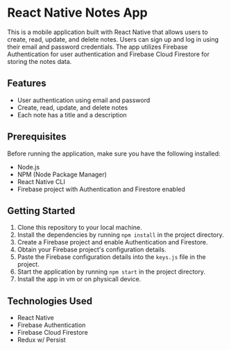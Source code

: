 # React Native Notes App

This is a mobile application built with React Native that allows users to create, read, update, and delete notes. Users can sign up and log in using their email and password credentials. The app utilizes Firebase Authentication for user authentication and Firebase Cloud Firestore for storing the notes data.

## Features

- User authentication using email and password
- Create, read, update, and delete notes
- Each note has a title and a description

## Prerequisites

Before running the application, make sure you have the following installed:

- Node.js
- NPM (Node Package Manager)
- React Native CLI
- Firebase project with Authentication and Firestore enabled

## Getting Started

1. Clone this repository to your local machine.
2. Install the dependencies by running `npm install` in the project directory.
3. Create a Firebase project and enable Authentication and Firestore.
4. Obtain your Firebase project's configuration details.
5. Paste the Firebase configuration details into the `keys.js` file in the project.
6. Start the application by running `npm start` in the project directory.
7. Install the app in vm or on physicall device.

## Technologies Used

- React Native
- Firebase Authentication
- Firebase Cloud Firestore
- Redux w/ Persist
